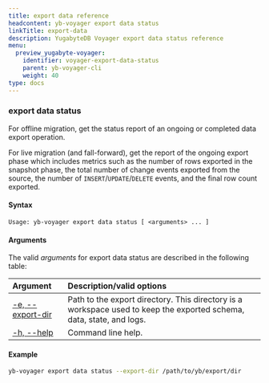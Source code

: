 ```yaml
---
title: export data reference
headcontent: yb-voyager export data status
linkTitle: export-data
description: YugabyteDB Voyager export data status reference
menu:
  preview_yugabyte-voyager:
    identifier: voyager-export-data-status
    parent: yb-voyager-cli
    weight: 40
type: docs
---
```


### export data status

For offline migration, get the status report of an ongoing or completed data export operation.

For live migration (and fall-forward), get the report of the ongoing export phase which includes metrics such as the number of rows exported in the snapshot phase, the total number of change events exported from the source, the number of `INSERT`/`UPDATE`/`DELETE` events, and the final row count exported.

#### Syntax

```text
Usage: yb-voyager export data status [ <arguments> ... ]
```

#### Arguments

The valid *arguments* for export data status are described in the following table:

| Argument | Description/valid options |
| :------- | :------------------------ |
| [-e, --export-dir](#export-dir) <path> | Path to the export directory. This directory is a workspace used to keep the exported schema, data, state, and logs.|
| [-h, --help](#command-line-help) | Command line help. |

#### Example

```sh
yb-voyager export data status --export-dir /path/to/yb/export/dir
```


